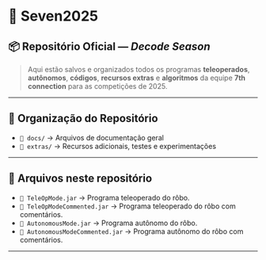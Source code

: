 # 🚀 Seven2025

## 📦 Repositório Oficial — *Decode Season*
> Aqui estão salvos e organizados todos os programas **teleoperados**, **autônomos**, **códigos**, **recursos extras** e **algoritmos** da equipe **7th connection** para as competições de 2025.
---

## 📁 Organização do Repositório
- `📂 docs/` → Arquivos de documentação geral
- `📂 extras/` → Recursos adicionais, testes e experimentações

---

## 📁 Arquivos neste repositório
- `📀 TeleOpMode.jar` → Programa teleoperado do rôbo.
- `📀 TeleOpModeCommented.jar` → Programa teleoperado do rôbo com comentários.
- `📀 AutonomousMode.jar` → Programa autônomo do rôbo.
- `📀 AutonomousModeCommented.jar` → Programa autônomo do rôbo com comentários.
---
